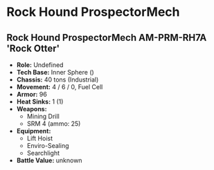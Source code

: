 # Rock Hound ProspectorMech
## Rock Hound ProspectorMech AM-PRM-RH7A 'Rock Otter'
- **Role:** Undefined
- **Tech Base:** Inner Sphere ()
- **Chassis:** 40 tons (Industrial)
- **Movement:** 4 / 6 / 0, Fuel Cell
- **Armor:** 96
- **Heat Sinks:** 1 (1)
- **Weapons:**
  - Mining Drill
  - SRM 4 (ammo: 25)
- **Equipment:**
  - Lift Hoist
  - Enviro-Sealing
  - Searchlight
- **Battle Value:** unknown

